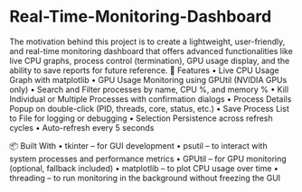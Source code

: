 # Real-Time-Monitoring-Dashboard
The motivation behind this project is to create a lightweight, user-friendly, and real-time monitoring dashboard that offers advanced functionalities like live CPU graphs, process control (termination), GPU usage display, and the ability to save reports for future reference. 
🚀 Features
	•	Live CPU Usage Graph with matplotlib
	•	GPU Usage Monitoring using GPUtil (NVIDIA GPUs only)
	•	Search and Filter processes by name, CPU %, and memory %
	•	Kill Individual or Multiple Processes with confirmation dialogs
	•	Process Details Popup on double-click (PID, threads, core, status, etc.)
	•	Save Process List to File for logging or debugging
	•	Selection Persistence across refresh cycles
	•	Auto-refresh every 5 seconds

📦 Built With
	•	tkinter – for GUI development
	•	psutil – to interact with system processes and performance metrics
	•	GPUtil – for GPU monitoring (optional, fallback included)
	•	matplotlib – to plot CPU usage over time
	•	threading – to run monitoring in the background without freezing the GUI
